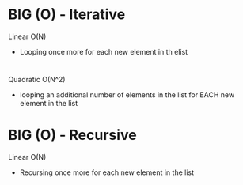 # BIG (O) - Iterative

 Linear O(N)
 - Looping once more for each new element in th elist
#
 Quadratic O(N^2)
 - looping an additional number of elements in the list for EACH new element in the list

# BIG (O) - Recursive

 Linear O(N)
 - Recursing once more for each new element in the list
